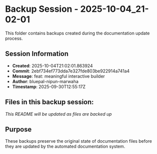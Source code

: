 # Backup Session - 2025-10-04_21-02-01

This folder contains backups created during the documentation update process.

## Session Information
- **Created**: 2025-10-04T21:02:01.863924
- **Commit**: 2ebf734ef773dda7e327fde803be922914a741a4
- **Message**: feat: meaningful interactive builder
- **Author**: bluepal-nipun-marwaha
- **Timestamp**: 2025-09-30T12:55:17Z

## Files in this backup session:
*This README will be updated as files are backed up*

## Purpose
These backups preserve the original state of documentation files before they are updated by the automated documentation system.
